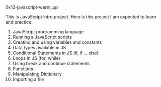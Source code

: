 0x12-javascript-warm_up

This is JavaScript intro project. Here is this project I am expected to learn and practice: 
1. JavaScript programming language
2. Running a JavaScript scripts
3. Creatind and using variables and constants
4. Data types available in JS
5. Conditional Statements in JS (if, if ... else)
6. Loops in JS (for, while)
7. Using break and continue statements
8. Functions
9. Manipulating Dictionary
10. Importing a file
